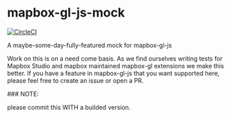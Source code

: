 # mapbox-gl-js-mock

[![CircleCI](https://circleci.com/gh/mapbox/mapbox-gl-js-mock/tree/master.svg?style=svg)](https://circleci.com/gh/mapbox/mapbox-gl-js-mock/tree/master)

A maybe-some-day-fully-featured mock for mapbox-gl-js

Work on this is on a need come basis. As we find ourselves writing tests for Mapbox Studio and mapbox maintained mapbox-gl extensions we make this better.
If you have a feature in mapbox-gl-js that you want supported here, please feel free to create an issue or open a PR.


### NOTE:

please commit this WITH a builded version.